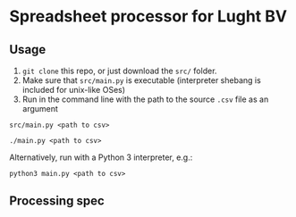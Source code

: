 # Spreadsheet processor for Lught BV

## Usage

1. `git clone` this repo, or just download the `src/` folder.
2. Make sure that `src/main.py` is executable (interpreter shebang is included for unix-like OSes)
3. Run in the command line with the path to the source `.csv` file as an argument

```bsh
src/main.py <path to csv>
```

```bsh
./main.py <path to csv>
```

Alternatively, run with a Python 3 interpreter, e.g.:

```bsh
python3 main.py <path to csv>
```

## Processing spec